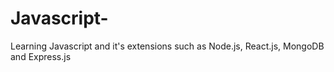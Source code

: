 # Javascript-
Learning Javascript and it's extensions such as Node.js, React.js, MongoDB and Express.js
